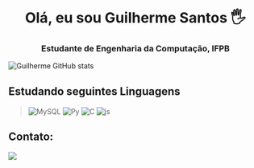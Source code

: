 <h1 align="center">Olá, eu sou Guilherme Santos 🖐️</h1>
<h3 align="center">Estudante de Engenharia da Computação, IFPB</h3>

![Guilherme GitHub stats](https://github-readme-stats.vercel.app/api?username=GuilhermexL&how_icons=true&theme=radical)

## Estudando seguintes Linguagens 
><img align="center" alt="MySQL" src="https://img.shields.io/badge/MySQL-00000F?style=for-the-badge&logo=mysql&logoColor=white)">
><img align="center" alt="Py" src="https://img.shields.io/badge/Python-FFD43B?style=for-the-badge&logo=python&logoColor=darkgree">
><img align="center" alt="C" src="https://img.shields.io/badge/C/C++-00004E?style=for-the-badge&logo=C&logoColor=white">
><img align="center" alt="js" src="https://img.shields.io/badge/JavaScript-F7DF1E?style=for-the-badge&logo=javascript&logoColor=black">

## Contato: 
<a href="mailto:guilhermesantosfv@gmail.com">
<img aling='center' src="https://img.shields.io/badge/Gmail-D14836?style=for-the-badge&logo=gmail&logoColor=white">
</a>


